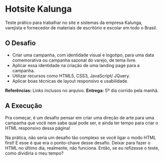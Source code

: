 # Hotsite Kalunga

Teste prático para trabalhar no site e sistemas da empresa Kalunga, varejista e fornecedor de materiais de escritório e escolar em todo o Brasil.

## O Desafio

* Criar uma campanha, com identidade visual e logotipo, para uma data comemorativa ou campanha sazonal do varejo, de tema livre.
* Aplicar essa identidade na criação de uma landing page para a campanha.
* Utilizar recursos como HTML5, CSS3, JavaScript/ JQuery.
* Aplicar boas técnicas de layout responsivo e usabilidade.

**Referências:** Links inclusos no arquivo.
**Entrega:** 5º dia corrido pela manhã.

## A Execução

Pra começar, é um desafio pensar em criar uma direção de arte para uma campanha que você nem sabe qual pode ser, e ainda ter tempo para criar o HTML responsivo dessa página!

Na prática, não seria um desafio tão complexo se você ligar o modo HTML first! E esse é que era o ponto-chave desse desafio.
Deixar para fazer o HTML no último dia, realmente, não funciona. Então, se eu refizesse o teste, como dividiria o meu tempo?


